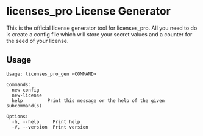 # licenses_pro License Generator
This is the official license generator tool for licenses_pro. 
All you need to do is create a config file which will store your secret values and a counter for the seed of your license.
## Usage
```text
Usage: licenses_pro_gen <COMMAND>

Commands:
  new-config   
  new-license  
  help         Print this message or the help of the given subcommand(s)

Options:
  -h, --help     Print help
  -V, --version  Print version

```